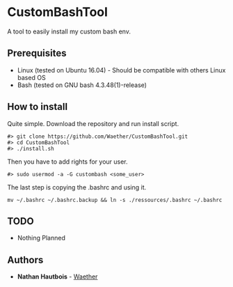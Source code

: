 # CustomBashTool
A tool to easily install my custom bash env.

## Prerequisites

* Linux (tested on Ubuntu 16.04) - Should be compatible with others Linux based OS
* Bash (tested on GNU bash 4.3.48(1)-release)

## How to install

Quite simple.
Download the repository and run install script.

```
#> git clone https://github.com/Waether/CustomBashTool.git
#> cd CustomBashTool
#> ./install.sh
```

Then you have to add rights for your user.

```
#> sudo usermod -a -G custombash <some_user>
```

The last step is copying the .bashrc and using it.

```
mv ~/.bashrc ~/.bashrc.backup && ln -s ./ressources/.bashrc ~/.bashrc
```

## TODO
* Nothing Planned

## Authors

* **Nathan Hautbois** - [Waether](https://github.com/Waether)
